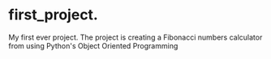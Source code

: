 # first_project.
My first ever project. The project is creating a Fibonacci numbers calculator from using Python's Object Oriented Programming 
